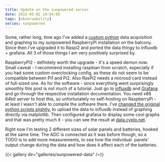 ```yaml
---
title: Update on the sunpowered server
date: 2015-05-02 14:54:05
tags: [observability]
series: sunpowered
---
```


Some, rather long, time ago I've added a [custom python](/2014/04/21/adding-voltage-current-measurements-sunpowered-pi/)
data acquisition and graphing to my sunpowered RaspberryPi installation
on the balcony. Since then I've upgraded it to Raspi2 and ported the
data thingy to influxdb + grafana. All 3 of those things I am very
positively surprised by.

RaspberryPi2 - definitely worth the upgrade - it's a speed demon now.  Small caveat - I recommend
installing raspbian from scratch, especially if you had some custom
overclocking config, as these do not seem to be compatible between Pi1 and Pi2. Also RasPi2 needs a microsd card instead of full-sized one. As for
the software - since everything went surprisingly smoothly this post is
not much of a tutorial. Just go to [influxdb](http://influxdb.com/)
and [Grafana](http://grafana.org/) and go through the respective
installation documentation. You need x86 64bit server to host this, so
unfortunately no self-hosting on RaspberryPi - at least I wasn't able to
compile the software there. I've [changed the original python scripts slightly](https://github.com/cyplo/sunpowered/tree/master/software),
to upload the data to influxdb instead of graphing directly via
matplotlib. Then configured grafana to display some cool graphs and that
was pretty much it - you can see the result at
[data.cyplo.net](http://data.cyplo.net/dashboard/db/sunpowered).

Right now I'm testing 2 different sizes of solar panels and
batteries, hooked at the same time. The ADC is connected as it was
before though, so a TODO is to add more measurements, to see how the
individual  panels' output change during the data and how does it affect
each of the batteries.

{{< gallery dir="galleries/sunpowered-data" />}}

